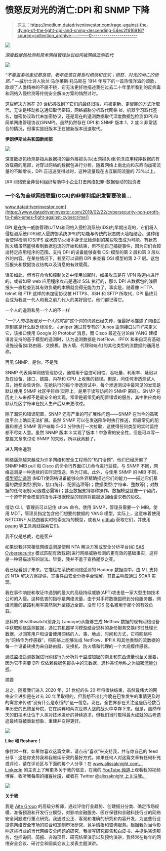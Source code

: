 # 愤怒反对光的消亡:DPI 和 SNMP 下降

> 原文：<https://medium.datadriveninvestor.com/rage-against-the-dying-of-the-light-dpi-and-snmp-descending-54ec2f616916?source=collection_archive---------0----------------------->

[![](img/9966b504aea72eb5ce4635386b8ef9f6.png)](http://www.track.datadriveninvestor.com/1B9E)

*深度数据包检测和简单网络管理协议如何被网络遥测取代*

![](img/419d74cfa69ee217a4b3873d846783c1.png)

*“不要温柔地走进那良夜，老年应该在黄昏时燃烧和狂欢；愤怒，对光的消亡的愤怒。”* —威尔士诗人狄兰·马尔莱斯·托马斯在 1914 年写下的一首热情洋溢的颂歌，歌颂了人类精神的不屈不挠，它无法更好地描述我在过去二十年里所看到的反病毒和网络入侵检测等传统安全解决方案的悄然过时。

这些解决方案在 20 世纪初找到了它们的最终归宿，将被更新、更智能的方式所取代，无论是移动推送通知取代密码，网络威胁分析取代网络 id，机器学习取代签名，加密协议取代未加密协议，还是现在的遥测数据取代深度数据包检测(DPI)和简单网络管理协议(SNMP)。虽然仍然存在 DPI 和 SNMP 版本 1、2 或 3 非常适合的情况，但事实是旧版本正在被新版本迅速取代。

**伊朗伊斯兰共和国新闻部**

![](img/75b0c917edd3b0799c30ee23eda3a602.png)

深度数据包检测是指从数据报的最外层报头(以太网报头)到包含应用程序数据的有效载荷的尾部，对穿过网络的数据包进行分析。随着网络上南北向和东西向加密流量的不断增长，DPI 正迅速变得过时，这种流量现在占互联网流量的 73%以上。

[](https://www.datadriveninvestor.com/2019/02/22/cybersecurity-non-profit-to-help-smes-fight-against-cybercrime/) [## 网络安全非营利组织帮助中小企业打击网络犯罪-数据驱动的投资者

### 一个名为全球网络联盟(GCA)的非营利组织发誓要改善…

www.datadriveninvestor.com](https://www.datadriveninvestor.com/2019/02/22/cybersecurity-non-profit-to-help-smes-fight-against-cybercrime/) 

DPI 是在统一威胁管理(UTM)和网络入侵检测系统(IDS)的早期出现的，它们将入侵检测系统(IDS)和入侵防御系统(IPS)的功能与传统的状态防火墙相结合。这种结合使得检测 IDS/IPS 或状态防火墙本身无法检测到的某些攻击成为可能。有状态防火墙虽然能够看到数据包流的开始和结束，但不能自己捕捉事件，因为它们会超出特定应用程序的范围。支持 DPI 的设备能够查看 OSI 模型的第 2 层和第 3 层以外的内容。在某些情况下，甚至可以调用 DPI 来查看 OSI 模型的第 2-7 层。这包括报头和数据协议结构以及消息的有效载荷。

话虽如此，但当在命令和控制(c2)中使用加密时，如果攻击是在 VPN 隧道内进行的，或者如果 web 应用程序攻击是通过 SSL 执行的，那么 DPI 从数据包的浅层报头一直检查到其有效负载的本质就变得无能为力了。事实是，随着像 HTTP、telnet 和 FTP 这样的未加密协议被 HTTPS、SSH 和 SFTP 所取代，DPI 最终只会成为我这一代人和我之前几代人的美好回忆，他们都记得它。

一个人的遥测和另一个人的不一样

*“一个人的垃圾是另一个人的财富*”这个词的词源已经失传，但最好地描述了网络遥测到底是什么缺乏标准化。Juniper 通过其专有的“Junos 遥测接口(JTI)”来定义它，该接口使用 Google 的 Protobuf 消息，而 Cisco 最近在讨论由 YANG 建模语言支持的基于模型的遥测时，认为遥测数据是 NetFlow、IPFIX 和来自现有基础设施设备(如路由器、交换机、防火墙、代理和端点)的其他类型的流数据的通用总称。

再见 SNMP，是你，不是我

SNMP 代表简单网络管理协议，通常用于监控可用性、吞吐量、利用率、延迟以及在设备、接口、链路、内存和 CPU 上收集的错误。但是，问任何渗透测试人员，她都会告诉你，在她执行的每个渗透测试中，每个渗透测试中最常见的发现是默认使用 SNMP 社区字符串(实际上，是用于读写访问的 SNMP 密码)。SNMP 在历史上从来都不是最安全的实现，常常是最常见的配置错误的服务，其中供应商的默认社区字符串在投入生产后从未更改过。

除了漏洞和错误配置，SNMP 还有严重的可扩展性问题——SNMP 在当今的高密度平台上确实无法扩展。虽然 SNMP 可以在发送陷阱时执行推送，但最常见的配置和普通 SNMP 客户端每 5–30 分钟执行一次拉取，这使得任何类型的实时监控都不尽如人意。虽然 SNMP 版本 3 实现了版本 1 中急需的安全性，但是可以写一整篇文章来讨论 SNMP 的失败，所以我离题了。

进入网络遥测

网络遥测越来越成为许多网络和安全工程师的“热门话题”，他们已经厌倦了 SNMP MIB pull 和 Cisco 的命令行界面(CLI)命令进行监控。与 SNMP 不同，网络遥测是一种连续的实时流馈送，称为订阅。此外，与使用 SNMP 的 MIB 不同，[模型驱动遥测](https://www.cisco.com/c/en/us/solutions/service-provider/cloud-scale-networking-solutions/model-driven-telemetry.html) (MDT)使网络设备能够向外界精确描述它们的能力——描述它们暴露的数据类型(例如，接口统计、配置选项等)；数据类型(字符串、整数等)；对数据的任何限制(可选或必需等)；甚至数据支持哪种操作。数据模型就像一个契约，一个遵守符合模型的指令并根据模型的规则将数据返回给请求者的协议。

借助 CLI，管理员可以记住 show 命令。使用 SNMP，管理员需要一个 MIB。使用 MDT，管理员指定包含他们想要的数据的 YANG 模型。实际上，这意味着使用 NETCONF 从路由器实时检索支持的模型，或者从 [github](https://github.com/YangModels/yang/tree/master/vendor/cisco/xr) 获取它们，并使用 [pyang](https://github.com/mbj4668/pyang) 等工具离线探索它们。

我不仅是总裁，也是客户

如果说我非常相信网络遥测是使用 NTA 解决方案或安全分析平台(如 [SAS Cybersecurity](https://www.sas.com/en_us/software/cybersecurity.html) 模式匹配有效载荷)进行网络威胁检测的更有效的基础事实，这将是一种轻描淡写的说法。毕竟，我并不羞于宣扬暹罗之死。

我已经看到了未来，它描绘在系统和网络遥测的 Hadoop 数据湖中，由 ML 支持的 NTA 解决方案提供，其事件由安全分析平台理解，其自主响应通过 SOAR 实现。

我在事件响应和取证中遇到的最大的高级持续威胁(APT)攻击是一家大型生物技术公司的入侵。这种危害的指标是网络流量，由于对手将数据囤积到分段服务器，网络流量的链路利用率突然飙升至接近全部。没有 IDS 签名被用于那个的有效负载。

思科的 Stealthwatch(前身为 Lancope)从能够生成 Netflow 数据的现有网络设备中获取网络遥测数据，通过其机器学习模型结合思科的身份服务交换(ISE)处理元数据，以回答用户和设备使用网络的人、事、地点、时间和方式，它将网络称为“网络作为传感器”，将网络上能够生成 NetFlow、IPFIX 和其他类型的流数据的每一个设备转换为来自路由器、交换机、防火墙和代理的一个大规模传感器。

通过监控遥测数据进行网络行为分析对于监控加密的南北和东西流量也至关重要，因为它不需要 DPI 仅依赖数据包报头中的元数据，思科亲切地称之为[加密流量分析](https://www.cisco.com/c/en/us/solutions/enterprise-networks/enterprise-network-security/eta.html)。

摘要

总之，随着我们进入 2020 年，21 世纪的头 20 年将很快结束，虽然最伟大的网络安全进步是在过去 20 年里取得的，但我想不出比今晚在巴黎发生的事情更及时的寓言来传递“没有什么是永恒的”这一信息。现在，全世界都在关注这座历经数百年历史的巴黎圣母院，它在纳粹和两次世界大战的战火中幸存下来。但是，虽然昨天的旧技术让位于人类对技术进步的持续追求，但我们当时取得最大成就的古老遗迹最终将被重新想象、重建并变得更好。

![](img/f60b17f88c208e16b7d6cc12e4415ac1.png)

**Like 和 Reshare！**

像往常一样，如果你喜欢这篇文章，请点击“喜欢”来支持我，并与你自己的 feed 分享！这是你支持我和我继续研究的最好方式。如果任何人对这篇文章有任何补充或评论，请在评论区与下面的每个人分享！在 www.alissaknight.com、 [LinkedIn](http://www.linkedn.com/in/alissaknight) 的主页上了解更多关于我的信息，在我的 [YouTube 频道](http://www.youtube.com/c/alissaknight)上观看我的视频博客，收听我每周的[播客片段](http://alissaknight.libysyn.com/)，或者在 Twitter [@alissaknight 上关注我。](http://www.twitter.com/@alissaknight)

![](img/ef40c92b953ad0ba0f97aac87df0d56b.png)

**关于我**

我是 [Aite Group](http://www.aitegroup.com/) 的高级分析师，通过评估行业趋势、创建细分分类、确定市场规模、准备预测和开发行业模型，对影响金融服务、医疗保健和金融科技行业的网络安全问题进行重点研究。我通过公正、客观和准确的研究和内容开发，为这些行业提供网络安全市场的联合和定制市场研究、竞争情报和咨询服务。根据我对当今影响这些行业的当代网络安全问题的研究，我撰写研究报告和白皮书，并提供咨询服务，包括询问、简报、咨询项目、研究结果演示以及预约演讲，我经常在每年的网络安全会议、研讨会和圆桌会议上发表主题演讲。